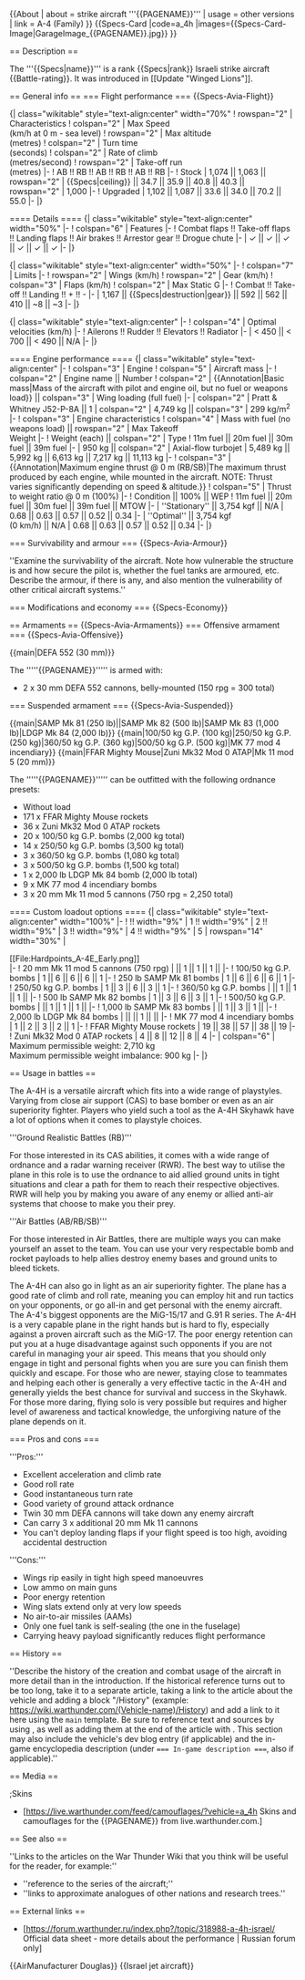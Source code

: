{{About
| about = strike aircraft '''{{PAGENAME}}'''
| usage = other versions
| link = A-4 (Family)
}}
{{Specs-Card
|code=a_4h
|images={{Specs-Card-Image|GarageImage_{{PAGENAME}}.jpg}}
}}

== Description ==
<!-- ''In the description, the first part should be about the history of and the creation and combat usage of the aircraft, as well as its key features. In the second part, tell the reader about the aircraft in the game. Insert a screenshot of the vehicle, so that if the novice player does not remember the vehicle by name, he will immediately understand what kind of vehicle the article is talking about.'' -->
The '''{{Specs|name}}''' is a rank {{Specs|rank}} Israeli strike aircraft {{Battle-rating}}. It was introduced in [[Update "Winged Lions"]].

== General info ==
=== Flight performance ===
{{Specs-Avia-Flight}}
<!-- ''Describe how the aircraft behaves in the air. Speed, manoeuvrability, acceleration and allowable loads - these are the most important characteristics of the vehicle.'' -->

{| class="wikitable" style="text-align:center" width="70%"
! rowspan="2" | Characteristics
! colspan="2" | Max Speed<br>(km/h at 0 m - sea level)
! rowspan="2" | Max altitude<br>(metres)
! colspan="2" | Turn time<br>(seconds)
! colspan="2" | Rate of climb<br>(metres/second)
! rowspan="2" | Take-off run<br>(metres)
|-
! AB !! RB !! AB !! RB !! AB !! RB
|-
! Stock
| 1,074 || 1,063 || rowspan="2" | {{Specs|ceiling}} || 34.7 || 35.9 || 40.8 || 40.3 || rowspan="2" | 1,000
|-
! Upgraded
| 1,102 || 1,087 || 33.6 || 34.0 || 70.2 || 55.0
|-
|}

==== Details ====
{| class="wikitable" style="text-align:center" width="50%"
|-
! colspan="6" | Features
|-
! Combat flaps !! Take-off flaps !! Landing flaps !! Air brakes !! Arrestor gear !! Drogue chute
|-
| ✓ || ✓ || ✓ || ✓ || ✓ || ✓     <!-- ✓ -->
|-
|}

{| class="wikitable" style="text-align:center" width="50%"
|-
! colspan="7" | Limits
|-
! rowspan="2" | Wings (km/h)
! rowspan="2" | Gear (km/h)
! colspan="3" | Flaps (km/h)
! colspan="2" | Max Static G
|-
! Combat !! Take-off !! Landing !! + !! -
|-
| 1,167<!--{{Specs|destruction|body}}--> || {{Specs|destruction|gear}} || 592 || 562 || 410 || ~8 || ~3
|-
|}

{| class="wikitable" style="text-align:center"
|-
! colspan="4" | Optimal velocities (km/h)
|-
! Ailerons !! Rudder !! Elevators !! Radiator
|-
| < 450 || < 700 || < 490 || N/A
|-
|}

==== Engine performance ====
{| class="wikitable" style="text-align:center"
|-
! colspan="3" | Engine
! colspan="5" | Aircraft mass
|-
! colspan="2" | Engine name || Number
! colspan="2" | {{Annotation|Basic mass|Mass of the aircraft with pilot and engine oil, but no fuel or weapons load}} || colspan="3" | Wing loading (full fuel)
|-
| colspan="2" | Pratt & Whitney J52-P-8A || 1
| colspan="2" | 4,749 kg || colspan="3" | 299 kg/m<sup>2</sup>
|-
! colspan="3" | Engine characteristics
! colspan="4" | Mass with fuel (no weapons load) || rowspan="2" | Max Takeoff<br>Weight
|-
! Weight (each) || colspan="2" | Type
! 11m fuel || 20m fuel || 30m fuel || 39m fuel
|-
| 950 kg || colspan="2" | Axial-flow turbojet
| 5,489 kg || 5,992 kg || 6,613 kg || 7,217 kg || 11,113 kg
|-
! colspan="3" | {{Annotation|Maximum engine thrust @ 0 m (RB/SB)|The maximum thrust produced by each engine, while mounted in the aircraft. NOTE: Thrust varies significantly depending on speed & altitude.}}
! colspan="5" | Thrust to weight ratio @ 0 m (100%)
|-
! Condition || 100% || WEP
! 11m fuel || 20m fuel || 30m fuel || 39m fuel || MTOW
|-
| ''Stationary'' || 3,754 kgf || N/A
| 0.68 || 0.63 || 0.57 || 0.52 || 0.34
|-
| ''Optimal'' || 3,754 kgf<br>(0 km/h) || N/A
| 0.68 || 0.63 || 0.57 || 0.52 || 0.34
|-
|}

=== Survivability and armour ===
{{Specs-Avia-Armour}}
<!-- ''Examine the survivability of the aircraft. Note how vulnerable the structure is and how secure the pilot is, whether the fuel tanks are armoured, etc. Describe the armour, if there is any, and also mention the vulnerability of other critical aircraft systems.'' -->
''Examine the survivability of the aircraft. Note how vulnerable the structure is and how secure the pilot is, whether the fuel tanks are armoured, etc. Describe the armour, if there is any, and also mention the vulnerability of other critical aircraft systems.''

=== Modifications and economy ===
{{Specs-Economy}}

== Armaments ==
{{Specs-Avia-Armaments}}
=== Offensive armament ===
{{Specs-Avia-Offensive}}
<!-- ''Describe the offensive armament of the aircraft, if any. Describe how effective the cannons and machine guns are in a battle, and also what belts or drums are better to use. If there is no offensive weaponry, delete this subsection.'' -->
{{main|DEFA 552 (30 mm)}}

The '''''{{PAGENAME}}''''' is armed with:

* 2 x 30 mm DEFA 552 cannons, belly-mounted (150 rpg = 300 total)

=== Suspended armament ===
{{Specs-Avia-Suspended}}
<!-- ''Describe the aircraft's suspended armament: additional cannons under the wings, bombs, rockets and torpedoes. This section is especially important for bombers and attackers. If there is no suspended weaponry remove this subsection.'' -->
{{main|SAMP Mk 81 (250 lb)||SAMP Mk 82 (500 lb)|SAMP Mk 83 (1,000 lb)|LDGP Mk 84 (2,000 lb)}}
{{main|100/50 kg G.P. (100 kg)|250/50 kg G.P. (250 kg)|360/50 kg G.P. (360 kg)|500/50 kg G.P. (500 kg)|MK 77 mod 4 incendiary}}
{{main|FFAR Mighty Mouse|Zuni Mk32 Mod 0 ATAP|Mk 11 mod 5 (20 mm)}}

The '''''{{PAGENAME}}''''' can be outfitted with the following ordnance presets:

* Without load
* 171 x FFAR Mighty Mouse rockets
* 36 x Zuni Mk32 Mod 0 ATAP rockets
* 20 x 100/50 kg G.P. bombs (2,000 kg total)
* 14 x 250/50 kg G.P. bombs (3,500 kg total)
* 3 x 360/50 kg G.P. bombs (1,080 kg total)
* 3 x 500/50 kg G.P. bombs (1,500 kg total)
* 1 x 2,000 lb LDGP Mk 84 bomb (2,000 lb total)
* 9 x MK 77 mod 4 incendiary bombs
* 3 x 20 mm Mk 11 mod 5 cannons (750 rpg = 2,250 total)

==== Custom loadout options ====
{| class="wikitable" style="text-align:center" width="100%"
|-
! !! width="9%" | 1 !! width="9%" | 2 !! width="9%" | 3 !! width="9%" | 4 !! width="9%" | 5
| rowspan="14" width="30%" | <div class="ttx-image">[[File:Hardpoints_A-4E_Early.png]]</div>
|-
! 20 mm Mk 11 mod 5 cannons (750 rpg)
| || 1 || 1 || 1 ||
|-
! 100/50 kg G.P. bombs
| 1 || 6 || 6 || 6 || 1
|-
! 250 lb SAMP Mk 81 bombs
| 1 || 6 || 6 || 6 || 1
|-
! 250/50 kg G.P. bombs
| 1 || 3 || 6 || 3 || 1
|-
! 360/50 kg G.P. bombs
| || 1 || 1 || 1 ||
|-
! 500 lb SAMP Mk 82 bombs
| 1 || 3 || 6 || 3 || 1
|-
! 500/50 kg G.P. bombs
| || 1 || 1 || 1 ||
|-
! 1,000 lb SAMP Mk 83 bombs
| || 1 || 3 || 1 ||
|-
! 2,000 lb LDGP Mk 84 bombs
| || || 1 || ||
|-
! MK 77 mod 4 incendiary bombs
| 1 || 2 || 3 || 2 || 1
|-
! FFAR Mighty Mouse rockets
| 19 || 38 || 57 || 38 || 19
|-
! Zuni Mk32 Mod 0 ATAP rockets
| 4 || 8 || 12 || 8 || 4
|-
| colspan="6" | Maximum permissible weight: 2,710 kg<br>Maximum permissible weight imbalance: 900 kg
|-
|}

== Usage in battles ==
<!-- ''Describe the tactics of playing in the aircraft, the features of using aircraft in a team and advice on tactics. Refrain from creating a "guide" - do not impose a single point of view, but instead, give the reader food for thought. Examine the most dangerous enemies and give recommendations on fighting them. If necessary, note the specifics of the game in different modes (AB, RB, SB).'' -->
The A-4H is a versatile aircraft which fits into a wide range of playstyles. Varying from close air support (CAS) to base bomber or even as an air superiority fighter. Players who yield such a tool as the A-4H Skyhawk have a lot of options when it comes to playstyle choices.

'''Ground Realistic Battles (RB)'''

For those interested in its CAS abilities, it comes with a wide range of ordnance and a radar warning receiver (RWR). The best way to utilise the plane in this role is to use the ordnance to aid allied ground units in tight situations and clear a path for them to reach their respective objectives. RWR will help you by making you aware of any enemy or allied anti-air systems that choose to make you their prey.

'''Air Battles (AB/RB/SB)'''

For those interested in Air Battles, there are multiple ways you can make yourself an asset to the team. You can use your very respectable bomb and rocket payloads to help allies destroy enemy bases and ground units to bleed tickets.

The A-4H can also go in light as an air superiority fighter. The plane has a good rate of climb and roll rate, meaning you can employ hit and run tactics on your opponents, or go all-in and get personal with the enemy aircraft. The A-4's biggest opponents are the MiG-15/17 and G.91 R series. The A-4H is a very capable plane in the right hands but is hard to fly, especially against a proven aircraft such as the MiG-17. The poor energy retention can put you at a huge disadvantage against such opponents if you are not careful in managing your air speed. This means that you should only engage in tight and personal fights when you are sure you can finish them quickly and escape. For those who are newer, staying close to teammates and helping each other is generally a very effective tactic in the A-4H and generally yields the best chance for survival and success in the Skyhawk. For those more daring, flying solo is very possible but requires and higher level of awareness and tactical knowledge, the unforgiving nature of the plane depends on it.

=== Pros and cons ===
<!-- ''Summarise and briefly evaluate the vehicle in terms of its characteristics and combat effectiveness. Mark its pros and cons in the bulleted list. Try not to use more than 6 points for each of the characteristics. Avoid using categorical definitions such as "bad", "good" and the like - use substitutions with softer forms such as "inadequate" and "effective".'' -->

'''Pros:'''

* Excellent acceleration and climb rate
* Good roll rate
* Good instantaneous turn rate
* Good variety of ground attack ordnance
* Twin 30 mm DEFA cannons will take down any enemy aircraft
* Can carry 3 x additional 20 mm Mk 11 cannons
* You can't deploy landing flaps if your flight speed is too high, avoiding accidental destruction

'''Cons:'''

* Wings rip easily in tight high speed manoeuvres
* Low ammo on main guns
* Poor energy retention
* Wing slats extend only at very low speeds
* No air-to-air missiles (AAMs)
* Only one fuel tank is self-sealing (the one in the fuselage)
* Carrying heavy payload significantly reduces flight performance


== History ==
<!-- ''Describe the history of the creation and combat usage of the aircraft in more detail than in the introduction. If the historical reference turns out to be too long, take it to a separate article, taking a link to the article about the vehicle and adding a block "/History" (example: <nowiki>https://wiki.warthunder.com/(Vehicle-name)/History</nowiki>) and add a link to it here using the <code>main</code> template. Be sure to reference text and sources by using <code><nowiki><ref></ref></nowiki></code>, as well as adding them at the end of the article with <code><nowiki><references /></nowiki></code>. This section may also include the vehicle's dev blog entry (if applicable) and the in-game encyclopedia description (under <code><nowiki>=== In-game description ===</nowiki></code>, also if applicable).'' -->
''Describe the history of the creation and combat usage of the aircraft in more detail than in the introduction. If the historical reference turns out to be too long, take it to a separate article, taking a link to the article about the vehicle and adding a block "/History" (example: <nowiki>https://wiki.warthunder.com/(Vehicle-name)/History</nowiki>) and add a link to it here using the <code>main</code> template. Be sure to reference text and sources by using <code><nowiki><ref></ref></nowiki></code>, as well as adding them at the end of the article with <code><nowiki><references /></nowiki></code>. This section may also include the vehicle's dev blog entry (if applicable) and the in-game encyclopedia description (under <code><nowiki>=== In-game description ===</nowiki></code>, also if applicable).''

== Media ==
<!-- ''Excellent additions to the article would be video guides, screenshots from the game, and photos.'' -->

;Skins

* [https://live.warthunder.com/feed/camouflages/?vehicle=a_4h Skins and camouflages for the {{PAGENAME}} from live.warthunder.com.]

== See also ==
<!-- ''Links to the articles on the War Thunder Wiki that you think will be useful for the reader, for example:''
* ''reference to the series of the aircraft;''
* ''links to approximate analogues of other nations and research trees.'' -->
''Links to the articles on the War Thunder Wiki that you think will be useful for the reader, for example:''

* ''reference to the series of the aircraft;''
* ''links to approximate analogues of other nations and research trees.''

== External links ==
<!-- ''Paste links to sources and external resources, such as:''
* ''topic on the official game forum;''
* ''other literature.'' -->

* [https://forum.warthunder.ru/index.php?/topic/318988-a-4h-israel/ Official data sheet - more details about the performance | Russian forum only]

{{AirManufacturer Douglas}}
{{Israel jet aircraft}}
